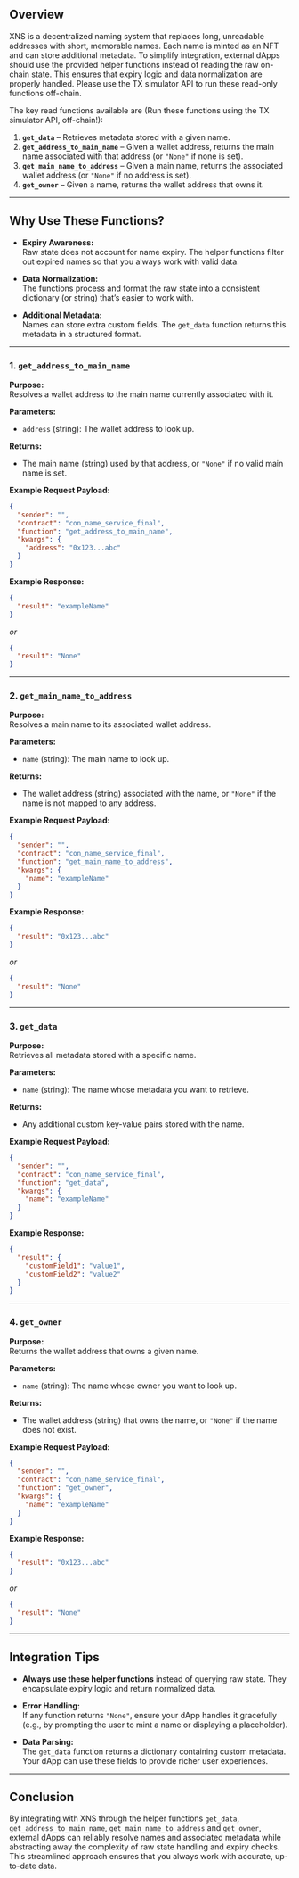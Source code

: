 ## Overview

XNS is a decentralized naming system that replaces long, unreadable addresses with short, memorable names. Each name is minted as an NFT and can store additional metadata. To simplify integration, external dApps should use the provided helper functions instead of reading the raw on-chain state. This ensures that expiry logic and data normalization are properly handled. Please use the TX simulator API to run these read-only functions off-chain.

The key read functions available are (Run these functions using the TX simulator API, off-chain!):

1. **`get_data`** – Retrieves metadata stored with a given name.
2. **`get_address_to_main_name`** – Given a wallet address, returns the main name associated with that address (or `"None"` if none is set).
3. **`get_main_name_to_address`** – Given a main name, returns the associated wallet address (or `"None"` if no address is set).
4. **`get_owner`** – Given a name, returns the wallet address that owns it.

---

## Why Use These Functions?

- **Expiry Awareness:**  
  Raw state does not account for name expiry. The helper functions filter out expired names so that you always work with valid data.

- **Data Normalization:**  
  The functions process and format the raw state into a consistent dictionary (or string) that’s easier to work with.

- **Additional Metadata:**  
  Names can store extra custom fields. The `get_data` function returns this metadata in a structured format.

---

### 1. `get_address_to_main_name`

**Purpose:**  
Resolves a wallet address to the main name currently associated with it.

**Parameters:**  
- `address` (string): The wallet address to look up.

**Returns:**  
- The main name (string) used by that address, or `"None"` if no valid main name is set.

**Example Request Payload:**

```json
{
  "sender": "",
  "contract": "con_name_service_final",
  "function": "get_address_to_main_name",
  "kwargs": {
    "address": "0x123...abc"
  }
}
```

**Example Response:**

```json
{
  "result": "exampleName"
}
```

*or*

```json
{
  "result": "None"
}
```

---

### 2. `get_main_name_to_address`

**Purpose:**  
Resolves a main name to its associated wallet address.

**Parameters:**  
- `name` (string): The main name to look up.

**Returns:**  
- The wallet address (string) associated with the name, or `"None"` if the name is not mapped to any address.

**Example Request Payload:**

```json
{
  "sender": "",
  "contract": "con_name_service_final",
  "function": "get_main_name_to_address",
  "kwargs": {
    "name": "exampleName"
  }
}
```

**Example Response:**

```json
{
  "result": "0x123...abc"
}
```

*or*

```json
{
  "result": "None"
}
```

---

### 3. `get_data`

**Purpose:**  
Retrieves all metadata stored with a specific name.

**Parameters:**  
- `name` (string): The name whose metadata you want to retrieve.

**Returns:**  
- Any additional custom key-value pairs stored with the name.

**Example Request Payload:**

```json
{
  "sender": "",
  "contract": "con_name_service_final",
  "function": "get_data",
  "kwargs": {
    "name": "exampleName"
  }
}
```

**Example Response:**

```json
{
  "result": {
    "customField1": "value1",
    "customField2": "value2"
  }
}
```

---
### 4. `get_owner`

**Purpose:**  
Returns the wallet address that owns a given name.

**Parameters:**  
- `name` (string): The name whose owner you want to look up.

**Returns:**  
- The wallet address (string) that owns the name, or `"None"` if the name does not exist.

**Example Request Payload:**

```json
{
  "sender": "",
  "contract": "con_name_service_final",
  "function": "get_owner",
  "kwargs": {
    "name": "exampleName"
  }
}
```

**Example Response:**

```json
{
  "result": "0x123...abc"
}
```

*or*

```json
{
  "result": "None"
}
```

---

## Integration Tips

- **Always use these helper functions** instead of querying raw state. They encapsulate expiry logic and return normalized data.

- **Error Handling:**  
  If any function returns `"None"`, ensure your dApp handles it gracefully (e.g., by prompting the user to mint a name or displaying a placeholder).

- **Data Parsing:**  
  The `get_data` function returns a dictionary containing custom metadata. Your dApp can use these fields to provide richer user experiences.

---

## Conclusion

By integrating with XNS through the helper functions `get_data`, `get_address_to_main_name`, `get_main_name_to_address` and `get_owner`, external dApps can reliably resolve names and associated metadata while abstracting away the complexity of raw state handling and expiry checks. This streamlined approach ensures that you always work with accurate, up-to-date data.
